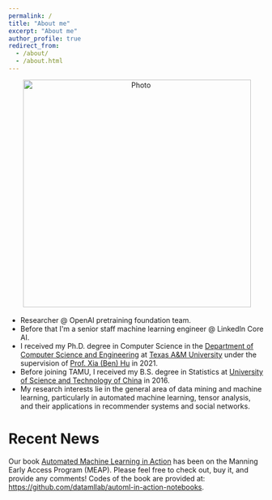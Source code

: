 ```yaml
---
permalink: /
title: "About me"
excerpt: "About me"
author_profile: true
redirect_from: 
  - /about/
  - /about.html
---
```


<p align="center">
  <img src="https://qingquansong.github.io/files/qqsong.jpg" alt="Photo" style="width: 450px;"/> 
</p>

* Researcher @ OpenAI pretraining foundation team.
* Before that I'm a senior staff machine learning engineer @ LinkedIn Core AI.
* I received my Ph.D. degree in Computer Science in the [Department of Computer Science and Engineering](https://engineering.tamu.edu/cse/index.html) at [Texas A&M University](https://www.tamu.edu) under the supervision of [Prof. Xia (Ben) Hu](http://faculty.cs.tamu.edu/xiahu/index.html) in 2021. 
* Before joining TAMU, I received my B.S. degree in Statistics at [University of Science and Technology of China](https://en.ustc.edu.cn) in 2016. 
* My research interests lie in the general area of data mining and machine learning, particularly in automated machine learning, tensor analysis, and their applications in recommender systems and social networks.


# Recent News
Our book [Automated Machine Learning in Action](https://www.manning.com/books/automated-machine-learning-in-action?utm_source=qqsong&utm_medium=affiliate&utm_campaign=book_song_automated_1_27_21&a_aid=qqsong&a_bid=9106f54e) has been on the Manning Early Access Program (MEAP). Please feel free to check out, buy it, and provide any comments! Codes of the book are provided at: https://github.com/datamllab/automl-in-action-notebooks. 
